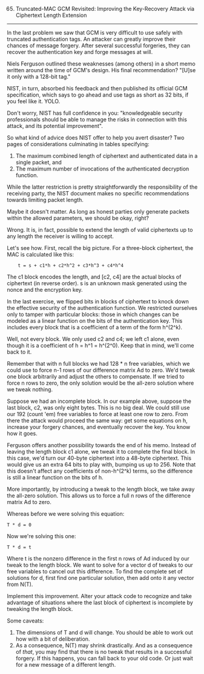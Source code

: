 65. Truncated-MAC GCM Revisited: Improving the Key-Recovery Attack
    via Ciphertext Length Extension
---

In the last problem we saw that GCM is very difficult to use safely
with truncated authentication tags. An attacker can greatly improve
their chances of message forgery. After several successful forgeries,
they can recover the authentication key and forge messages at will.

Niels Ferguson outlined these weaknesses (among others) in a short
memo written around the time of GCM's design. His final
recommendation? "[U]se it only with a 128-bit tag."

NIST, in turn, absorbed his feedback and then published its official
GCM specification, which says to go ahead and use tags as short as 32
bits, if you feel like it. YOLO.

Don't worry, NIST has full confidence in you: "knowledgeable security
professionals should be able to manage the risks in connection with
this attack, and its potential improvement".

So what kind of advice does NIST offer to help you avert disaster? Two
pages of considerations culminating in tables specifying:

1. The maximum combined length of ciphertext and authenticated data in
   a single packet, and
2. The maximum number of invocations of the authenticated decryption
   function.

While the latter restriction is pretty straightforwardly the
responsibility of the receiving party, the NIST document makes no
specific recommendations towards limiting packet length.

Maybe it doesn't matter. As long as honest parties only generate
packets within the allowed parameters, we should be okay, right?

Wrong. It is, in fact, possible to extend the length of valid
ciphertexts up to any length the receiver is willing to accept.

Let's see how. First, recall the big picture. For a three-block
ciphertext, the MAC is calculated like this:
```
    t = s + c1*h + c2*h^2 + c3*h^3 + c4*h^4
```
The c1 block encodes the length, and [c2, c4] are the actual blocks of
ciphertext (in reverse order). s is an unknown mask generated using
the nonce and the encryption key.

In the last exercise, we flipped bits in blocks of ciphertext to knock
down the effective security of the authentication function. We
restricted ourselves only to tamper with particular blocks: those in
which changes can be modeled as a linear function on the bits of the
authentication key. This includes every block that is a coefficient of
a term of the form h^(2^k).

Well, not every block. We only used c2 and c4; we left c1 alone, even
though it is a coefficient of h = h^1 = h^(2^0). Keep that in mind,
we'll come back to it.

Remember that with n full blocks we had 128 * n free variables, which we
could use to force n-1 rows of our difference matrix Ad to zero. We'd
tweak one block arbitrarily and adjust the others to compensate. If we
tried to force n rows to zero, the only solution would be the all-zero
solution where we tweak nothing.

Suppose we had an incomplete block. In our example above, suppose the
last block, c2, was only eight bytes. This is no big deal. We could
still use our 192 (count 'em) free variables to force at least one row
to zero. From there the attack would proceed the same way: get some
equations on h, increase your forgery chances, and eventually recover
the key. You know how it goes.

Ferguson offers another possibility towards the end of his
memo. Instead of leaving the length block c1 alone, we tweak it to
complete the final block. In this case, we'd turn our 40-byte
ciphertext into a 48-byte ciphertext. This would give us an extra 64
bits to play with, bumping us up to 256. Note that this doesn't affect
any coefficients of non-h^(2^k) terms, so the difference is still a
linear function on the bits of h.

More importantly, by introducing a tweak to the length block, we take
away the all-zero solution. This allows us to force a full n rows of
the difference matrix Ad to zero.

Whereas before we were solving this equation:

    T * d = 0

Now we're solving this one:

    T * d = t

Where t is the nonzero difference in the first n rows of Ad induced by
our tweak to the length block. We want to solve for a vector d of
tweaks to our free variables to cancel out this difference. To find
the complete set of solutions for d, first find one particular
solution, then add onto it any vector from N(T).

Implement this improvement. Alter your attack code to recognize and
take advantage of situations where the last block of ciphertext is
incomplete by tweaking the length block.

Some caveats:

1. The dimensions of T and d will change. You should be able to work
   out how with a bit of deliberation.
2. As a consequence, N(T) may shrink drastically. And as a consequence
   of *that*, you may find that there is no tweak that results in a
   successful forgery. If this happens, you can fall back to your old
   code. Or just wait for a new message of a different length.
